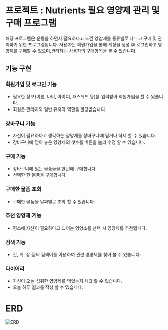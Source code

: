 # 프로젝트 : Nutrients 필요 영양제 관리 및 구매 프로그램

해당 프로그램은 운동을 하면서 필요하다고 느낀 영양제를 종류별로 나누고 구매 및 관리하기 위한 프로그램입니다.
사용자는 회원가입을 통해 계정을 생성 후 로그인하고 영양제를 구매할 수 있으며,관리자는 사용자의 구매항목을 볼 수 있습니다.

## 기능 구현

### 회원가입 및 로그인 기능

- 필요한 정보(이름, 나이, 아이디, 패스워드 등)를 입력받아 회원가입을 할 수 있습니다.
- 회원은 관리자와 일반 유저의 역할을 할당받습니다.

### 장바구니 기능

- 자신이 필요하다고 생각하는 영양제를 장바구니에 담거나 삭제 할 수 있습니다.
- 장바구니에 담아 놓은 영양제의 갯수를 버튼을 눌러 수정 할 수 있습니다.

### 구매 기능

- 장바구니에 있는 물품들을 한번에 구매합니다.
- 선택한 한 물품을 구매합니다.

### 구매한 물품 조회

- 구매한 물품을 날짜별로 조회 할 수 있습니다.

### 추천 영양제 기능

- 평소에 자신이 필요하다고 느끼는 영양소를 선택 시 영양제를 추천합니다.

### 검색 기능

- 간, 위, 장 등의 검색어를 이용하여 관련 영양제를 찾아 볼 수 있습니다.

### 다이어리

- 자신이 오늘 섭취한 영양제를 먹었는지 체크 할 수 있습니다.
- 오늘 하루 일과를 작성 할 수 있습니다.

# ERD

![ERD](https://github.com/Honet0524/Nutrients/assets/108716766/b2201111-6407-4a85-a900-8bc4bb40d68a)
